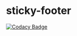 # sticky-footer

[![Codacy Badge](https://api.codacy.com/project/badge/Grade/f815812b411a468b8b164b370513ff84)](https://app.codacy.com/app/jahidulpabelislam/sticky-footer.js?utm_source=github.com&utm_medium=referral&utm_content=jahidulpabelislam/sticky-footer.js&utm_campaign=Badge_Grade_Dashboard)